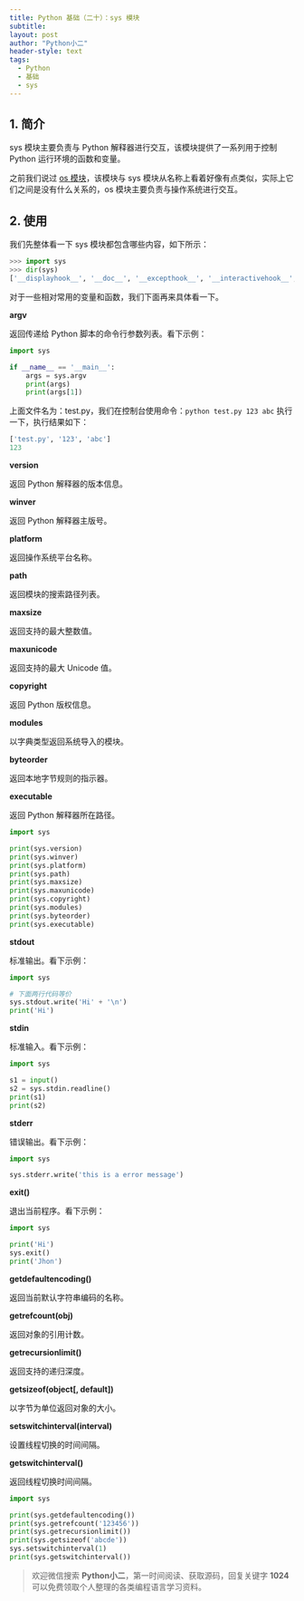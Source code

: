 ```yaml
---
title: Python 基础（二十）：sys 模块
subtitle: 
layout: post
author: "Python小二"
header-style: text
tags:
  - Python
  - 基础
  - sys
---
```


## 1. 简介

sys 模块主要负责与 Python 解释器进行交互，该模块提供了一系列用于控制 Python 运行环境的函数和变量。

 之前我们说过 [os 模块](https://python66.gitee.io/2019/10/02/base013/)，该模块与 sys 模块从名称上看着好像有点类似，实际上它们之间是没有什么关系的，os 模块主要负责与操作系统进行交互。

## 2. 使用

我们先整体看一下 sys 模块都包含哪些内容，如下所示：

```python
>>> import sys
>>> dir(sys)
['__displayhook__', '__doc__', '__excepthook__', '__interactivehook__', '__loader__', '__name__', '__package__', '__spec__', '__stderr__', '__stdin__', '__stdout__', '_clear_type_cache', '_current_frames', '_debugmallocstats', '_enablelegacywindowsfsencoding', '_getframe', '_git', '_home', '_xoptions', 'api_version', 'argv', 'base_exec_prefix', 'base_prefix', 'builtin_module_names', 'byteorder', 'call_tracing', 'callstats', 'copyright', 'displayhook', 'dllhandle', 'dont_write_bytecode', 'exc_info', 'excepthook', 'exec_prefix', 'executable', 'exit', 'flags', 'float_info', 'float_repr_style', 'get_asyncgen_hooks', 'get_coroutine_wrapper', 'getallocatedblocks', 'getcheckinterval', 'getdefaultencoding', 'getfilesystemencodeerrors', 'getfilesystemencoding', 'getprofile', 'getrecursionlimit', 'getrefcount', 'getsizeof', 'getswitchinterval', 'gettrace', 'getwindowsversion', 'hash_info', 'hexversion', 'implementation', 'int_info', 'intern', 'is_finalizing', 'maxsize', 'maxunicode', 'meta_path', 'modules', 'path', 'path_hooks', 'path_importer_cache', 'platform', 'prefix', 'set_asyncgen_hooks', 'set_coroutine_wrapper', 'setcheckinterval', 'setprofile', 'setrecursionlimit', 'setswitchinterval', 'settrace', 'stderr', 'stdin', 'stdout', 'thread_info', 'version', 'version_info', 'warnoptions', 'winver']
```

对于一些相对常用的变量和函数，我们下面再来具体看一下。

**argv** 

返回传递给 Python 脚本的命令行参数列表。看下示例：

```python
import sys

if __name__ == '__main__':
    args = sys.argv
    print(args)
    print(args[1])
```

上面文件名为：test.py，我们在控制台使用命令：`python test.py 123 abc` 执行一下，执行结果如下：

```python
['test.py', '123', 'abc']
123
```

**version** 

返回 Python 解释器的版本信息。

**winver**

返回 Python 解释器主版号。

**platform** 

返回操作系统平台名称。

**path**

返回模块的搜索路径列表。

**maxsize**

返回支持的最大整数值。

**maxunicode**

返回支持的最大 Unicode 值。

**copyright** 

返回 Python 版权信息。

**modules**

以字典类型返回系统导入的模块。

**byteorder**

返回本地字节规则的指示器。

**executable**

返回 Python 解释器所在路径。

```python
import sys

print(sys.version)
print(sys.winver)
print(sys.platform)
print(sys.path)
print(sys.maxsize)
print(sys.maxunicode)
print(sys.copyright)
print(sys.modules)
print(sys.byteorder)
print(sys.executable)
```

**stdout** 

标准输出。看下示例：

```python
import sys

# 下面两行代码等价
sys.stdout.write('Hi' + '\n')
print('Hi')
```

**stdin** 

标准输入。看下示例：

```python
import sys

s1 = input()
s2 = sys.stdin.readline()
print(s1)
print(s2)
```

**stderr** 

错误输出。看下示例：

```python
import sys

sys.stderr.write('this is a error message')
```

**exit()**

退出当前程序。看下示例：

```python
import sys

print('Hi')
sys.exit()
print('Jhon')
```

**getdefaultencoding()**

返回当前默认字符串编码的名称。

**getrefcount(obj)**

返回对象的引用计数。

**getrecursionlimit()**

返回支持的递归深度。

**getsizeof(object[, default])**

以字节为单位返回对象的大小。

**setswitchinterval(interval)**

设置线程切换的时间间隔。

**getswitchinterval()**

返回线程切换时间间隔。

```python
import sys

print(sys.getdefaultencoding())
print(sys.getrefcount('123456'))
print(sys.getrecursionlimit())
print(sys.getsizeof('abcde'))
sys.setswitchinterval(1)
print(sys.getswitchinterval())
```

> 欢迎微信搜索 **Python小二**，第一时间阅读、获取源码，回复关键字 **1024** 可以免费领取个人整理的各类编程语言学习资料。